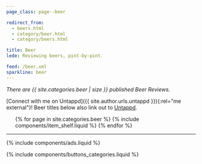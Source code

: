 ```yaml
---
page_class: page--beer

redirect_from:
  - beers.html
  - category/beer.html
  - category/beers.html

title: Beer
lede: Reviewing beers, pint-by-pint.

feed: /beer.xml
sparkline: beer
---
```


*There are {{ site.categories.beer | size }} published Beer Reviews.*

[Connect with me on Untappd]({{ site.author.urls.untappd }}){:rel="me  external"}! Beer titles below also link out to [Untappd](https://untappd.com).

<div class="h-feed" id="beer">
        <ol class="shelf" role="list">
        {% for page in site.categories.beer %}
            {% include components/item_shelf.liquid %}
        {% endfor %}
    </ol>
</div>

--------

{% include components/ads.liquid %}

{% include components/buttons_categories.liquid %}
